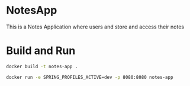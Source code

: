 # NotesApp

This is a Notes Application where users and store and access their notes

# Build and Run
```bash
docker build -t notes-app .
```

```bash
docker run -e SPRING_PROFILES_ACTIVE=dev -p 8080:8080 notes-app
```